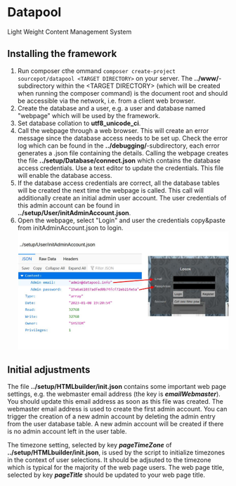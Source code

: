 # Datapool
 Light Weight Content Management System
## Installing the framework
1. Run composer cthe ommand ``composer create-project sourcepot/datapool <TARGET DIRECTORY>`` on your server. The **../www/**-subdirectory within the \<TARGET DIRECTORY\> (which will be created when running the composer command) is the document root and should be accessible via the network, i.e. from a client web browser.
2. Create the database and a user, e.g. a user and database named "webpage" which will be used by the framework.
3. Set database collation to **utf8_unicode_ci**.
4. Call the webpage through a web browser. This will create an error message since the database access needs to be set up. Check the error log which can be found in the **../debugging/**-subdirectory, each error generates a .json file containing the details. Calling the webpage creates the file **../setup/Database/connect.json** which contains the database access credentials. Use a text editor to update the credentials. This file will enable the database access.
5. If the database access credentials are correct, all the database tables will be created the next time the webpage is called. This call will additionally create an initial admin user account. The user credentials of this admin account can be found in **../setup/User/initAdminAccount.json**.
6. Open the webpage, select "Login" and user the credentials copy&paste from initAdminAccount.json to login.
![Using credentials from initAdminAccount.json](https://github.com/SourcePot/datapool/blob/main/docs/initAdminAccount.jpg?raw=true)
## Initial adjustments
The file **../setup/HTMLbuilder/init.json** contains some important web page settings, e.g. the webmaster email address (the key is ***emailWebmaster***). You should update this email address as soon as this file was created. The webmaster email address is used to create the first admin account. You can trigger the creation of a new admin account by deleting the admin entry from the user database table. A new admin account will be created if there is no admin account left in the user table.

The timezone setting, selected by key ***pageTimeZone*** of **../setup/HTMLbuilder/init.json**, is used by the script to initialize timezones in the context of user selections. It should be adjsuted to the timezone which is typical for the majority of the web page users. The web page title, selected by key ***pageTitle*** should be updated to your web page title.
